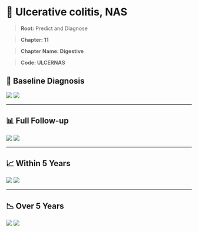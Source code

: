 # 🧬 Ulcerative colitis, NAS
    
> **Root:** Predict and Diagnose

> **Chapter: 11**

> **Chapter Name: Digestive**

> **Code: ULCERNAS**

## 🧪 Baseline Diagnosis

<img src="/Predict/Figures/Baseline/IMP/ULCERNAS.png" />

<CsvTableIMP src="/Predict/Data/Baseline/IMP/IMP_ULCERNAS.csv" label="🔍 View full results" />

<img src="/Predict/Figures/Baseline/ROC/ULCERNAS.png" />

<CsvTableROC src="/Predict/Data/Baseline/EVA/ULCERNAS.csv" label="🔍 View full results" />

---

## 📊 Full Follow-up

<img src="/Predict/Figures/ALL/IMP/ULCERNAS.png" />

<CsvTableIMP src="/Predict/Data/ALL/IMP/IMP_ULCERNAS.csv" label="🔍 View full results" />

<img src="/Predict/Figures/ALL/ROC/ULCERNAS.png" />

<CsvTableROC src="/Predict/Data/ALL/EVA/ULCERNAS.csv" label="🔍 View full results" />

---

## 📈 Within 5 Years

<img src="/Predict/Figures/FYears/IMP/ULCERNAS.png" />

<CsvTableIMP src="/Predict/Data/FYears/IMP/IMP_ULCERNAS.csv" label="🔍 View full results" />

<img src="/Predict/Figures/FYears/ROC/ULCERNAS.png" />

<CsvTableROC src="/Predict/Data/FYears/EVA/ULCERNAS.csv" label="🔍 View full results" />

---

## 📉 Over 5 Years

<img src="/Predict/Figures/OverFYears/IMP/ULCERNAS.png" />

<CsvTableIMP src="/Predict/Data/OverFYears/IMP/IMP_ULCERNAS.csv" label="🔍 View full results" />

<img src="/Predict/Figures/OverFYears/ROC/ULCERNAS.png" />

<CsvTableROC src="/Predict/Data/OverFYears/EVA/ULCERNAS.csv" label="🔍 View full results" />
